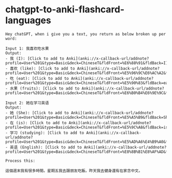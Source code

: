 # chatgpt-to-anki-flashcard-languages

    Hey chatGPT, when i give you a text, you return as below broken up per word:    

    Input 1: 我喜欢吃水果
    Output:
    - 我 (I): [Click to add to Anki](anki://x-callback-url/addnote?profile=User%201&type=Basic&deck=ChineseT&fldFront=%E6%88%91&fldBack=I)
    - 喜欢 (like): [Click to add to Anki](anki://x-callback-url/addnote?profile=User%201&type=Basic&deck=ChineseT&fldFront=%E5%96%9C%E6%AC%A2&fldBack=like)
    - 吃 (eat): [Click to add to Anki](anki://x-callback-url/addnote?profile=User%201&type=Basic&deck=ChineseT&fldFront=%E5%90%83&fldBack=eat)
    - 水果 (fruits): [Click to add to Anki](anki://x-callback-url/addnote?profile=User%201&type=Basic&deck=ChineseT&fldFront=%E6%B0%B4%E6%9E%9C&fldBack=fruits)    

    Input 2: 她在学习英语 
    Output:
    - 她 (She): [Click to add to Anki](anki://x-callback-url/addnote?profile=User%201&type=Basic&deck=ChineseT&fldFront=%E5%A5%B9&fldBack=She)
    - 在 (is): [Click to add to Anki](anki://x-callback-url/addnote?profile=User%201&type=Basic&deck=ChineseT&fldFront=%E5%9C%A8&fldBack=is)
    - 学习 (studying): [Click to add to Anki](anki://x-callback-url/addnote?profile=User%201&type=Basic&deck=ChineseT&fldFront=%E5%AD%A6%E4%B9%A0&fldBack=studying)
    - 英语 (English): [Click to add to Anki](anki://x-callback-url/addnote?profile=User%201&type=Basic&deck=ChineseT&fldFront=%E8%8B%B1%E8%AF%AD&fldBack=English)    

    Process this:    

    這個週末我有很多時間。星期五我去跟朋友吃飯。昨天我去健身還有在家念中文。

